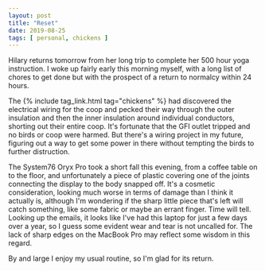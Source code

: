 ```yaml
---
layout: post
title: "Reset"
date: 2019-08-25
tags: [ personal, chickens ]
---
```


Hilary returns tomorrow from her long trip to complete her 500 hour yoga instruction. I woke up fairly early this
morning myself, with a long list of chores to get done but with the prospect of a return to normalcy within 24 hours.

The {% include tag_link.html tag="chickens" %} had discovered the electrical wiring for the coop and pecked their way
through the outer insulation and then the inner insulation around individual conductors, shorting out their entire coop.
It's fortunate that the GFI outlet tripped and no birds or coop were harmed. But there's a wiring project in my future,
figuring out a way to get some power in there without tempting the birds to further distruction.

The System76 Oryx Pro took a short fall this evening, from a coffee table on to the floor, and unfortunately a piece of
plastic covering one of the joints connecting the display to the body snapped off. It's a cosmetic consideration,
looking much worse in terms of damage than I think it actually is, although I'm wondering if the sharp little piece
that's left will catch something, like some fabric or maybe an errant finger. Time will tell. Looking up the emails, it
looks like I've had this laptop for just a few days over a year, so I guess some evident wear and tear is not uncalled
for. The lack of sharp edges on the MacBook Pro may reflect some wisdom in this regard.

By and large I enjoy my usual routine, so I'm glad for its return.

